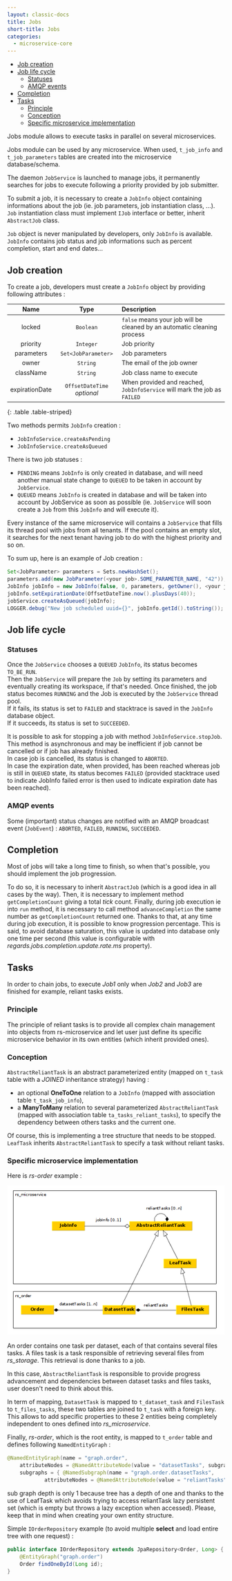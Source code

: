 ```yaml
---
layout: classic-docs
title: Jobs
short-title: Jobs
categories:
  - microservice-core
---
```


<!-- START doctoc generated TOC please keep comment here to allow auto update -->
<!-- DON'T EDIT THIS SECTION, INSTEAD RE-RUN doctoc TO UPDATE -->


- [Job creation](#job-creation)
- [Job life cycle](#job-life-cycle)
  - [Statuses](#statuses)
  - [AMQP events](#amqp-events)
- [Completion](#completion)
- [Tasks](#tasks)
  - [Principle](#principle)
  - [Conception](#conception)
  - [Specific microservice implementation](#specific-microservice-implementation)

<!-- END doctoc generated TOC please keep comment here to allow auto update -->


Jobs module allows to execute tasks in parallel on several microservices.

Jobs module can be used by any microservice. When used, `t_job_info` and `t_job_parameters` tables are created into the microservice database/schema.

The daemon `JobService` is launched to manage jobs, it permanently searches for jobs to execute following a priority provided by job submitter.

To submit a job, it is necessary to create a `JobInfo` object containing informations about the job (ie. job parameters, job instantiation class, ...).
`Job` instantiation class must implement `IJob` interface or better, inherit `AbstractJob` class.

`Job` object is never manipulated by developers, only `JobInfo` is available. `JobInfo` contains job status and job informations
such as percent completion, start and end dates...  

## Job creation

To create a job, developers must create a `JobInfo` object by providing following attributes :  

| Name | Type | Description |
| :--: | :--: |:---------- |
| locked | `Boolean` | `false` means your job will be cleaned by an automatic cleaning process |  
| priority | `Integer` | Job priority |  
| parameters | `Set<JobParameter>` | Job parameters |  
| owner | `String` | The email of the job owner |  
| className | `String` | Job class name to execute |  
| expirationDate | `OffsetDateTime` _optional_ | When provided and reached, `JobInfoService` will mark the job as `FAILED` |  
{: .table .table-striped}

Two methods permits `JobInfo` creation :

- `JobInfoService.createAsPending`
- `JobInfoService.createAsQueued`

There is two job statuses :

- `PENDING` means `JobInfo` is only created in database, and will need another manual state change to `QUEUED` to be taken in account by `JobService`.
- `QUEUED` means `JobInfo` is created in database and will be taken into account by JobService as soon as possible (ie. `JobService` will soon create a `Job` from this `JobInfo` and will execute it).

Every instance of the same microservice will contains a `JobService` that fills its thread pool with jobs from all tenants. If the pool contains an empty slot, it searches for the next tenant having job to do with the highest priority and so on.  

To sum up, here is an example of Job creation :

```java
Set<JobParameter> parameters = Sets.newHashSet();
parameters.add(new JobParameter(<your job>.SOME_PARAMETER_NAME, "42"));
JobInfo jobInfo = new JobInfo(false, 0, parameters, getOwner(), <your job>.class.getName())
jobInfo.setExpirationDate(OffsetDateTime.now().plusDays(40));
jobService.createAsQueued(jobInfo);
LOGGER.debug("New job scheduled uuid={}", jobInfo.getId().toString());
```

## Job life cycle

### Statuses

Once the `JobService` chooses a `QUEUED` `JobInfo`, its status becomes `TO_BE_RUN`.  
Then the `JobService` will prepare the `Job` by setting its parameters and eventually creating its workspace, if that's needed. Once finished, the job status becomes `RUNNING` and the Job is executed by the `JobService` thread pool.  
If it fails, its status is set to `FAILED` and stacktrace is saved in the `JobInfo` database object.  
If it succeeds, its status is set to `SUCCEEDED`.  

It is possible to ask for stopping a job with method `JobInfoService.stopJob`. This method is asynchronous and may be inefficient if job cannot be cancelled or if job has already finished.  
In case job is cancelled, its status is changed to `ABORTED`.  
In case the expiration date, when provided, has been reached whereas job is still in `QUEUED` state, its status becomes `FAILED` (provided stacktrace used to indicate JobInfo failed error is then used to indicate expiration date has been reached).  

### AMQP events

Some (important) status changes are notified with an AMQP broadcast event (`JobEvent`) :
`ABORTED`, `FAILED`, `RUNNING`, `SUCCEEDED`.

## Completion

Most of jobs will take a long time to finish, so when that's possible, you should implement the job progression.

To do so, it is necessary to inherit `AbstractJob` (which is a good idea in all cases by the way).
Then, it is necessary to implement method `getCompletionCount` giving a total _tick_ count.
Finally, during job execution ie into `run` method, it is necessary to call method `advanceCompletion` the same number
as `getCompletionCount` returned one.
Thanks to that, at any time during job execution, it is possible to know progression percentage.
This is said, to avoid database saturation, this value is updated into database only one time per second (this value is configurable with _regards.jobs.completion.update.rate.ms_ property).  

## Tasks

In order to chain jobs, to execute _Job1_ only when _Job2_ and _Job3_ are finished for example, reliant tasks exists.

### Principle

The principle of reliant tasks is to provide all complex chain management into objects from rs-microservice and let 
user just define its specific microservice behavior in its own entities (which inherit provided ones).

### Conception

`AbstractReliantTask` is an abstract parameterized entity (mapped on `t_task` table with a _JOINED_ inheritance strategy) having :

- an optional **OneToOne** relation to a `JobInfo` (mapped with association table `t_task_job_info`),
- a **ManyToMany** relation to several parameterized `AbstractReliantTask` (mapped with association table `ta_tasks_reliant_tasks`), to specify the dependency between others tasks and the current one.

Of course, this is implementing a tree structure that needs to be stopped. `LeafTask` inherits `AbstractReliantTask` to
specify a task without reliant tasks.

### Specific microservice implementation

Here is _rs-order_ example :

![](/assets/images/core/OrderMapping.png)

An order contains one task per dataset, each of that contains several files tasks. A files task is a task responsible of retrieving several files from _rs_storage_. This retrieval is done thanks to a job.

In this case, `AbstractReliantTask` is responsible to provide progress advancement and dependencies between dataset tasks and files tasks, user doesn't need to think about this.

In term of mapping, `DatasetTask` is mapped to `t_dataset_task` and `FilesTask` to `t_files_tasks`, these two tables are joined to `t_task` with a foreign key.
This allows to add specific properties to these 2 entities being completely independent to ones defined into _rs_microservice_.

Finally, _rs-order_, which is the root entity, is mapped to `t_order` table and defines following `NamedEntityGraph` :

```java
@NamedEntityGraph(name = "graph.order",
    attributeNodes = @NamedAttributeNode(value = "datasetTasks", subgraph = "graph.order.datasetTasks"),
    subgraphs = { @NamedSubgraph(name = "graph.order.datasetTasks",
            attributeNodes = @NamedAttributeNode(value = "reliantTasks")) })
```

sub graph depth is only 1 because tree has a depth of one and thanks to the use of LeafTask which avoids trying to 
access reliantTask lazy persistent set (which is empty but throws a lazy exception when accessed).
Please, keep that in mind when creating your own entity structure.

Simple `IOrderRepository` example (to avoid multiple **select** and load entire tree with one request) :

```java
public interface IOrderRepository extends JpaRepository<Order, Long> {
    @EntityGraph("graph.order")
    Order findOneById(Long id);
}
```
